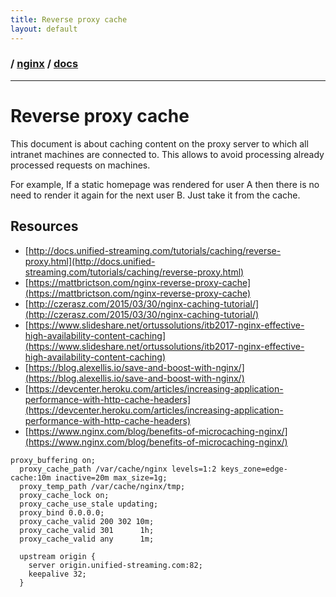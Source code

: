 ```yaml
---
title: Reverse proxy cache
layout: default
---
```


### / [nginx](./../) / [docs](./)

-----------------------------------------------------------------------------------

# Reverse proxy cache

This document is about caching content on the proxy server to which all intranet machines are connected to.
This allows to avoid processing already processed requests on machines. 

For example,
If a static homepage was rendered for user A then there is no need to render it again for the next user B.
Just take it from the cache.

## Resources
* [http://docs.unified-streaming.com/tutorials/caching/reverse-proxy.html](http://docs.unified-streaming.com/tutorials/caching/reverse-proxy.html)
* [https://mattbrictson.com/nginx-reverse-proxy-cache](https://mattbrictson.com/nginx-reverse-proxy-cache)
* [http://czerasz.com/2015/03/30/nginx-caching-tutorial/](http://czerasz.com/2015/03/30/nginx-caching-tutorial/)
* [https://www.slideshare.net/ortussolutions/itb2017-nginx-effective-high-availability-content-caching](https://www.slideshare.net/ortussolutions/itb2017-nginx-effective-high-availability-content-caching)
* [https://blog.alexellis.io/save-and-boost-with-nginx/](https://blog.alexellis.io/save-and-boost-with-nginx/)
* [https://devcenter.heroku.com/articles/increasing-application-performance-with-http-cache-headers](https://devcenter.heroku.com/articles/increasing-application-performance-with-http-cache-headers)
* [https://www.nginx.com/blog/benefits-of-microcaching-nginx/](https://www.nginx.com/blog/benefits-of-microcaching-nginx/)


```
proxy_buffering on;
  proxy_cache_path /var/cache/nginx levels=1:2 keys_zone=edge-cache:10m inactive=20m max_size=1g;
  proxy_temp_path /var/cache/nginx/tmp;
  proxy_cache_lock on;
  proxy_cache_use_stale updating;
  proxy_bind 0.0.0.0;
  proxy_cache_valid 200 302 10m;
  proxy_cache_valid 301      1h;
  proxy_cache_valid any      1m;

  upstream origin {
    server origin.unified-streaming.com:82;
    keepalive 32;
  }
```
